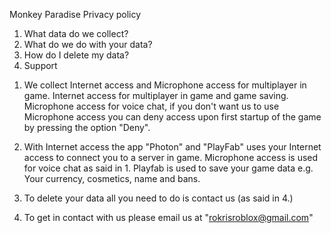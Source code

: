 Monkey Paradise Privacy policy

1) What data do we collect?
2) What do we do with your data?
3) How do I delete my data?
4) Support


1. We collect Internet access and Microphone access for multiplayer in game. Internet access for multiplayer in game and game saving. Microphone access for voice chat, if you don't want us to use Microphone access you can deny access upon first startup of the game by pressing the option "Deny".

2. With Internet access the app "Photon" and "PlayFab" uses your Internet access to connect you to a server in game. Microphone access is used for voice chat as said in 1. Playfab is used to save your game data e.g. Your currency, cosmetics, name and bans.

3. To delete your data all you need to do is contact us (as said in 4.)

4. To get in contact with us please email us at "rokrisroblox@gmail.com"
